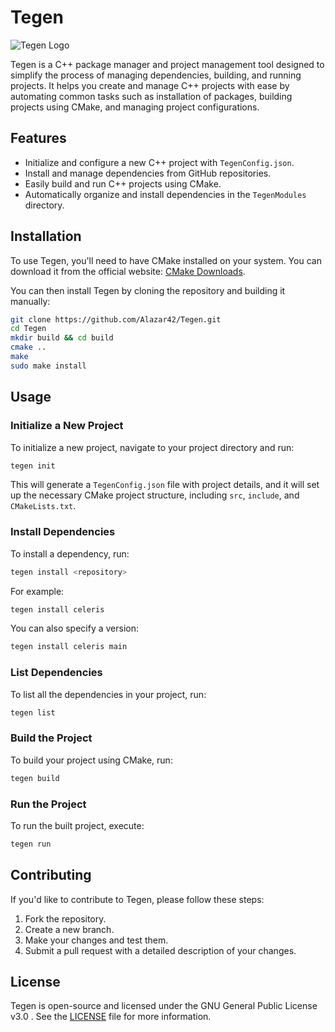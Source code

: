 # Tegen

![Tegen Logo](https://i.ibb.co/QYtzFXx/Tegen.png)

Tegen is a C++ package manager and project management tool designed to simplify the process of managing dependencies, building, and running projects. It helps you create and manage C++ projects with ease by automating common tasks such as installation of packages, building projects using CMake, and managing project configurations.

## Features

- Initialize and configure a new C++ project with `TegenConfig.json`.
- Install and manage dependencies from GitHub repositories.
- Easily build and run C++ projects using CMake.
- Automatically organize and install dependencies in the `TegenModules` directory.

## Installation

To use Tegen, you'll need to have CMake installed on your system. You can download it from the official website: [CMake Downloads](https://cmake.org/download/).

You can then install Tegen by cloning the repository and building it manually:

```bash
git clone https://github.com/Alazar42/Tegen.git
cd Tegen
mkdir build && cd build
cmake ..
make
sudo make install
```

## Usage

### Initialize a New Project

To initialize a new project, navigate to your project directory and run:

```bash
tegen init
```

This will generate a `TegenConfig.json` file with project details, and it will set up the necessary CMake project structure, including `src`, `include`, and `CMakeLists.txt`.

### Install Dependencies

To install a dependency, run:

```bash
tegen install <repository>
```

For example:

```bash
tegen install celeris
```

You can also specify a version:

```bash
tegen install celeris main
```

### List Dependencies

To list all the dependencies in your project, run:

```bash
tegen list
```

### Build the Project

To build your project using CMake, run:

```bash
tegen build
```

### Run the Project

To run the built project, execute:

```bash
tegen run
```

## Contributing

If you'd like to contribute to Tegen, please follow these steps:

1. Fork the repository.
2. Create a new branch.
3. Make your changes and test them.
4. Submit a pull request with a detailed description of your changes.

## License

Tegen is open-source and licensed under the GNU General Public License v3.0 . See the [LICENSE](LICENSE) file for more information.
